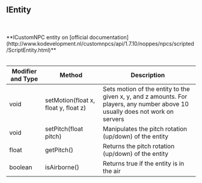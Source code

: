 
## IEntity

<br>
<br>
**ICustomNPC entity on [official documentation](http://www.kodevelopment.nl/customnpcs/api/1.7.10/noppes/npcs/scripted/ScriptEntity.html)**
<br>

<br>

Modifier and Type | Method | Description
------- | ------------- | -------------------------------------------------------------
void | setMotion(float x, float y, float z) | Sets motion of the entity to the given x, y, and z amounts. For players, any number above 10 usually does not work on servers
void | setPitch(float pitch) | Manipulates the pitch rotation (up/down) of the entity
float | getPitch() | Returns the pitch rotation (up/down) of the entity
boolean | isAirborne() | Returns true if the entity is in the air
